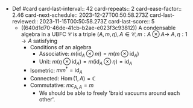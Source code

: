 - Def #card
  card-last-interval:: 42
  card-repeats:: 2
  card-ease-factor:: 2.46
  card-next-schedule:: 2023-12-27T00:50:58.273Z
  card-last-reviewed:: 2023-11-15T00:50:58.273Z
  card-last-score:: 5
	- ((640d1d70-46de-41cb-b2ae-e023f3c93812)) A condensable algebra in a UBFC $\mathcal{C}$ is a triple $(A, m, \eta), A \in \mathcal{C}, m: A \otimes A \rightarrow$ $A, \eta: 1 \rightarrow A$ satisfying
		- Conditions of an algebra
			- Associative: $m\left(\mathrm{id}_A \otimes m\right)=m\left(m \otimes \mathrm{id}_A\right)$
			- Unit: $m\left(\eta \otimes \mathrm{id}_A\right)=m\left(\mathrm{id}_A \otimes \eta\right)=\mathrm{id}_A$
		- Isometric: $m m^{\dagger}=\operatorname{id}_A$
		- Connected: $\operatorname{Hom}(1, A)=\mathbb{C}$
		- Commutative: $m c_{A, A}=m$
			- We should be able to freely 'braid vacuums around each other'.
